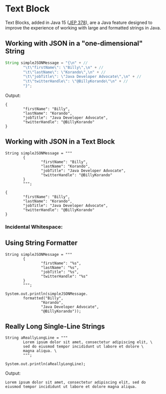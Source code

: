 # Text Block

Text Blocks, added in Java 15 ([JEP 378](https://openjdk.java.net/jeps/378)), are a Java feature designed to improve the experience of working with large and formatted strings in Java. 

## Working with JSON in a "one-dimensional" String

```java
String simpleJSONMessage = "{\n" + //
		"\t\"firstName\": \"Billy\",\n" + //
		"\t\"lastName\": \"Korando\",\n" + //
		"\t\"jobTitle\": \"Java Developer Advocate\",\n" + //
		"\t\"twitterHandle\": \"@BillyKorando\"\n" + //
		"}";
```

Output:

```
{
        "firstName": "Billy",
        "lastName": "Korando",
        "jobTitle": "Java Developer Advocate",
        "twitterHandle": "@BillyKorando"
}
```

## Working with JSON in a Text Block

```
String simpleJSONMessage = """
		{
		        "firstName": "Billy",
		        "lastName": "Korando",
		        "jobTitle": "Java Developer Advocate",
		        "twitterHandle": "@BillyKorando"
		}
		""";
```

```
{
        "firstName": "Billy",
        "lastName": "Korando",
        "jobTitle": "Java Developer Advocate",
        "twitterHandle": "@BillyKorando"
}
```

### Incidental Whitespace:

## Using String Formatter

```
String simpleJSONMessage = """
		{
		        "firstName": "%s",
		        "lastName": "%s",
		        "jobTitle": "%s",
		        "twitterHandle": "%s"
		}
		""";

System.out.println(simpleJSONMessage.
		formatted("Billy", 
				"Korando", 
				"Java Developer Advocate", 
				"@BillyKorando"));
```

## Really Long Single-Line Strings

```
String aReallyLongLine = """
		Lorem ipsum dolor sit amet, consectetur adipiscing elit, \
		sed do eiusmod tempor incididunt ut labore et dolore \
		magna aliqua. \
		""";

System.out.println(aReallyLongLine);
```

Output:

```
Lorem ipsum dolor sit amet, consectetur adipiscing elit, sed do eiusmod tempor incididunt ut labore et dolore magna aliqua.
```

 
